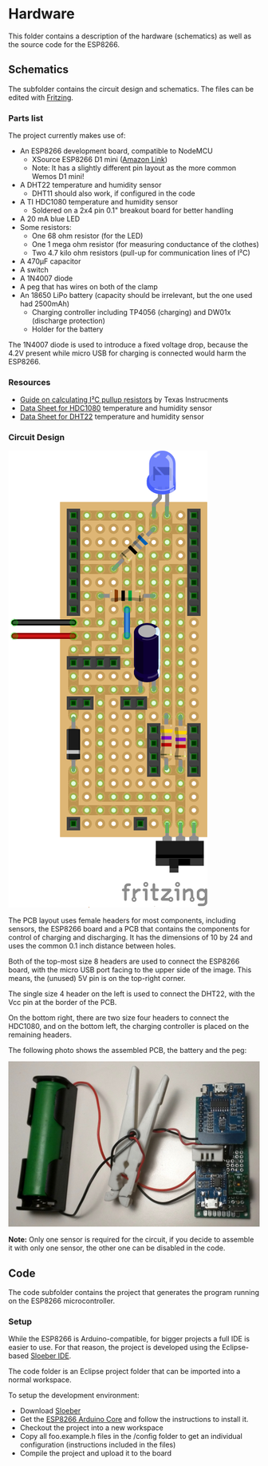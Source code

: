 # Hardware

This folder contains a description of the hardware (schematics) as well as the source code
for the ESP8266.

## Schematics

The subfolder contains the circuit design and schematics. The files can be edited with
[Fritzing](http://fritzing.org/home/).

### Parts list

The project currently makes use of:

- An ESP8266 development board, compatible to NodeMCU
  - XSource ESP8266 D1 mini ([Amazon Link](https://www.amazon.de/gp/product/B01ELFAF1S/))
  - Note: It has a slightly different pin layout as the more common Wemos D1 mini!
- A DHT22 temperature and humidity sensor
  - DHT11 should also work, if configured in the code
- A TI HDC1080 temperature and humidity sensor
  - Soldered on a 2x4 pin 0.1" breakout board for better handling
- A 20 mA blue LED
- Some resistors:
  - One 68 ohm resistor (for the LED)
  - One 1 mega ohm resistor (for measuring conductance of the clothes)
  - Two 4.7 kilo ohm resistors (pull-up for communication lines of I²C)
- A 470µF capacitor
- A switch
- A 1N4007 diode
- A peg that has wires on both of the clamp
- An 18650 LiPo battery (capacity should be irrelevant, but the one used had 2500mAh)
  - Charging controller including TP4056 (charging) and DW01x (discharge protection)
  - Holder for the battery

The 1N4007 diode is used to introduce a fixed voltage drop, because the 4.2V present while micro USB for
charging is connected would harm the ESP8266.

### Resources

- [Guide on calculating I²C pullup resistors](http://www.ti.com/lit/an/slva689/slva689.pdf) by Texas Instrucments
- [Data Sheet for HDC1080](http://www.ti.com/lit/ds/symlink/hdc1080.pdf) temperature and humidity sensor
- [Data Sheet for DHT22](https://www.sparkfun.com/datasheets/Sensors/Temperature/DHT22.pdf) temperature and humidity sensor

### Circuit Design

![Circuit on PCB](https://github.com/fhessel/smartpeg/blob/master/hardware/schematics/smartpeg-pcb_bb.png?raw=true)

The PCB layout uses female headers for most components, including sensors, the ESP8266 board and a PCB that contains the components
for control of charging and discharging. It has the dimensions of 10 by 24 and uses the common 0.1 inch distance between holes.

Both of the top-most size 8 headers are used to connect the ESP8266 board, with the micro USB port facing to the upper side of the image.
This means, the (unused) 5V pin is on the top-right corner.

The single size 4 header on the left is used to connect the DHT22, with the Vcc pin at the border of the PCB.

On the bottom right, there are two size four headers to connect the HDC1080, and on the bottom left, the charging controller is placed on the
remaining headers.

The following photo shows the assembled PCB, the battery and the peg:

![Photo of PCB](https://github.com/fhessel/smartpeg/blob/master/hardware/schematics/smartpeg-pcb_foto.jpg?raw=true)

**Note:** Only one sensor is required for the circuit, if you decide to assemble it with only one sensor, the other one can be disabled in the code.

## Code

The code subfolder contains the project that generates the program running on the ESP8266
microcontroller.

### Setup

While the ESP8266 is Arduino-compatible, for bigger projects a full IDE is easier to use.
For that reason, the project is developed using the Eclipse-based [Sloeber IDE](http://eclipse.baeyens.it/).

The code folder is an Eclipse project folder that can be imported into a normal workspace.

To setup the development environment:

- Download [Sloeber](http://eclipse.baeyens.it/)
- Get the [ESP8266 Arduino Core](https://github.com/esp8266/Arduino) and follow the instructions to install it.
- Checkout the project into a new workspace
- Copy all foo.example.h files in the /config folder to get an individual configuration (instructions included in the files)
- Compile the project and upload it to the board

